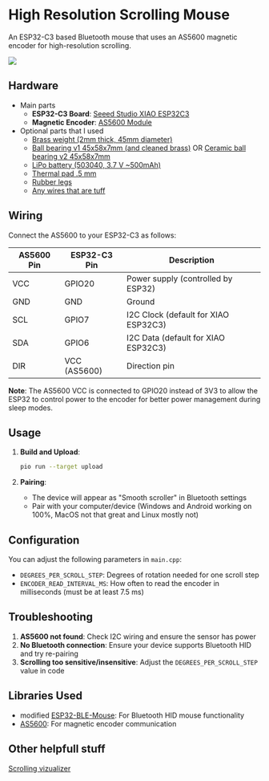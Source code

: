 # High Resolution Scrolling Mouse

An ESP32-C3 based Bluetooth mouse that uses an AS5600 magnetic encoder for high-resolution scrolling.

![](https://github.com/user-attachments/assets/1cda570d-2695-4311-adfa-4bde7830b25f)

## Hardware

- Main parts
  - **ESP32-C3 Board**: [Seeed Studio XIAO ESP32C3](https://www.aliexpress.com/item/1005005382287176.html)
  - **Magnetic Encoder**: [AS5600 Module](https://www.aliexpress.com/item/1005009122468349.html)
- Optional parts that I used
  - [Brass weight (2mm thick, 45mm diameter)](https://www.aliexpress.com/item/1005007804047419.html)
  - [Ball bearing v1 45x58x7mm (and cleaned brass)](https://www.aliexpress.com/item/1005007420073930.html) OR [Ceramic ball bearing v2 45x58x7mm](https://www.aliexpress.com/item/32437944825.html)
  - [LiPo battery (503040, 3.7 V ~500mAh)](https://www.aliexpress.com/item/1005008218024646.html)
  - [Thermal pad .5 mm](https://www.aliexpress.com/item/32988894487.html)
  - [Rubber legs](https://www.aliexpress.com/item/1005002478823169.html)
  - [Any wires that are tuff](https://www.aliexpress.com/item/1005007079142852.html)

## Wiring

Connect the AS5600 to your ESP32-C3 as follows:

| AS5600 Pin | ESP32-C3 Pin | Description                          |
| ---------- | ------------ | ------------------------------------ |
| VCC        | GPIO20       | Power supply (controlled by ESP32)   |
| GND        | GND          | Ground                               |
| SCL        | GPIO7        | I2C Clock (default for XIAO ESP32C3) |
| SDA        | GPIO6        | I2C Data (default for XIAO ESP32C3)  |
| DIR        | VCC (AS5600) | Direction pin                        |

**Note**: The AS5600 VCC is connected to GPIO20 instead of 3V3 to allow the ESP32 to control power to the encoder for better power management during sleep modes.

## Usage

1. **Build and Upload**:

   ```bash
   pio run --target upload
   ```

2. **Pairing**:

   - The device will appear as "Smooth scroller" in Bluetooth settings
   - Pair with your computer/device (Windows and Android working on 100%, MacOS not that great and Linux mostly not)

## Configuration

You can adjust the following parameters in `main.cpp`:

- `DEGREES_PER_SCROLL_STEP`: Degrees of rotation needed for one scroll step
- `ENCODER_READ_INTERVAL_MS`: How often to read the encoder in milliseconds (must be at least 7.5 ms)

## Troubleshooting

1. **AS5600 not found**: Check I2C wiring and ensure the sensor has power
2. **No Bluetooth connection**: Ensure your device supports Bluetooth HID and try re-pairing
3. **Scrolling too sensitive/insensitive**: Adjust the `DEGREES_PER_SCROLL_STEP` value in code

## Libraries Used

- modified [ESP32-BLE-Mouse](https://github.com/T-vK/ESP32-BLE-Mouse): For Bluetooth HID mouse functionality
- [AS5600](https://github.com/RobTillaart/AS5600): For magnetic encoder communication

## Other helpfull stuff

[Scrolling vizualizer](https://ebrithilnogare.github.io/HighResolutionScrolling/debugger.html)

